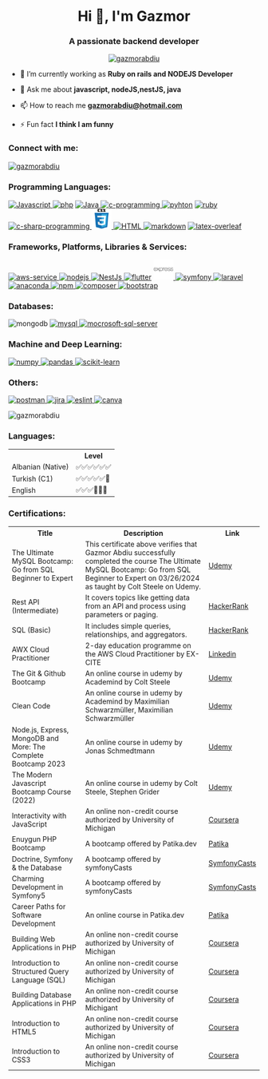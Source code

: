 <h1 align="center">Hi 👋, I'm Gazmor</h1>
<h3 align="center">A passionate backend developer</h3>


<p align="center"> <a href="https://github.com/ryo-ma/github-profile-trophy"><img src="https://github-profile-trophy.vercel.app/?username=gazmorabdiu" alt="gazmorabdiu" /></a> </p>


- 🌱 I’m currently working as **Ruby on rails and NODEJS Developer**

- 💬 Ask me about **javascript, nodeJS,nestJS, java**

- 📫 How to reach me **gazmorabdiu@hotmail.com**

- ⚡ Fun fact **I think I am funny**

<h3 align="left">Connect with me:</h3>
<p align="left">
<a href="https://linkedin.com/in/gazmorabdiu" target="blank"><img align="center" src="https://raw.githubusercontent.com/rahuldkjain/github-profile-readme-generator/master/src/images/icons/Social/linked-in-alt.svg" alt="gazmorabdiu" height="30" width="40" /></a>
</p>


<h3 align="left">Programming Languages: </h3>

<p align="left"><a href="https://developer.mozilla.org/en-US/docs/Web/JavaScript" target="_blank" rel="noreferrer"> <img src="https://upload.wikimedia.org/wikipedia/commons/6/6a/JavaScript-logo.png" alt="Javascript" width="40" height="40"/> </a> <a href="https://www.php.net/docs.php" target="_blank" rel="noreferrer"> <img src="https://upload.wikimedia.org/wikipedia/commons/thumb/2/27/PHP-logo.svg/711px-PHP-logo.svg.png?20180502235434" alt="php" width="80" height="40"/></a> <a href="https://docs.oracle.com/en/java/" target="_blank" rel="noreferrer"> <img src="https://upload.wikimedia.org/wikipedia/en/thumb/3/30/Java_programming_language_logo.svg/320px-Java_programming_language_logo.svg.png" alt="Java" width="30" height="40"/> </a> <a href="https://devdocs.io/c/" target="_blank" rel="noreferrer"> <img src="https://upload.wikimedia.org/wikipedia/commons/1/18/C_Programming_Language.svg" alt="c-programming" width="40" height="40"/> </a> <a href="https://docs.python.org/3/" target="_blank" rel="noreferrer"> <img src="https://upload.wikimedia.org/wikipedia/commons/thumb/c/c3/Python-logo-notext.svg/800px-Python-logo-notext.svg.png" alt="pyhton" width="40" height="40"/></a> <a href="https://www.ruby-lang.org/en/documentation/" target="_blank" rel="noreferrer"> <img src="https://upload.wikimedia.org/wikipedia/commons/thumb/7/73/Ruby_logo.svg/800px-Ruby_logo.svg.png" alt="ruby" width="40" height="40"/> </a> <a href="https://learn.microsoft.com/en-us/dotnet/csharp/" target="_blank" rel="noreferrer"> <img src="https://seeklogo.com/images/C/c-sharp-c-logo-02F17714BA-seeklogo.com.png" alt="c-sharp-programming" width="40" height="40"/> </a><a href="https://developer.mozilla.org/en-US/docs/Web/CSS" target="_blank" rel="noreferrer"> <img src="https://raw.githubusercontent.com/devicons/devicon/master/icons/css3/css3-original-wordmark.svg" alt="css3" width="40" height="40"/> </a><a href="https://developer.mozilla.org/en-US/docs/Glossary/HTML5" target="_blank" rel="noreferrer"> <img src="https://upload.wikimedia.org/wikipedia/commons/thumb/6/61/HTML5_logo_and_wordmark.svg/800px-HTML5_logo_and_wordmark.svg.png" alt="HTML" width="40" height="40"/> </a> <a href="https://www.markdownguide.org/basic-syntax/" target="_blank" rel="noreferrer"> <img src="https://upload.wikimedia.org/wikipedia/commons/thumb/4/48/Markdown-mark.svg/1024px-Markdown-mark.svg.png" alt="markdown" width="40" height="40"/></a> <a href="https://www.overleaf.com/learn" target="_blank" rel="noreferrer"> <img src="https://images.ctfassets.net/nrgyaltdicpt/2OlBbaO7oEFSmTVpreHlkb/66a1b6eb1a10b372557ddbdd0e7099c7/ologo_square_colour_green_bg.png" alt="latex-overleaf" width="40" height="40"/></a> </p>
  
  

<h3 align="left">Frameworks, Platforms, Libraries & Services:</h3>



 <p align="left">  <a href="https://aws.amazon.com" target="_blank" rel="noreferrer"> <img src="https://scontent.fprn13-1.fna.fbcdn.net/v/t39.30808-6/269757833_4570037896366873_6631612107011390481_n.jpg?_nc_cat=1&ccb=1-7&_nc_sid=efb6e6&_nc_ohc=K6OXlbcd5SIAX_73Zka&_nc_ht=scontent.fprn13-1.fna&oh=00_AfBsu4toCXKXcSeeg7FnDJEt5v4K8506xFXhAAgeMp_GxA&oe=65BBF6BF" alt="aws-service" width="60" height="40"/> </a>
<a href="https://nodejs.org" target="_blank" rel="noreferrer"> <img src="https://upload.wikimedia.org/wikipedia/commons/thumb/d/d9/Node.js_logo.svg/1024px-Node.js_logo.svg.png" alt="nodejs" width="60" height="50"/> </a>
    <a href="https://nestjs.com/" target="_blank" rel="noreferrer"> <img src="https://upload.wikimedia.org/wikipedia/commons/a/a8/NestJS.svg" alt="NestJs" width="60" height="40"/> </a>
   <a href="https://flutter.dev" target="_blank" rel="noreferrer"> <img src="https://www.vectorlogo.zone/logos/flutterio/flutterio-icon.svg" alt="flutter" width="40" height="40"/></a> <a href="https://expressjs.com" target="_blank" rel="noreferrer"> <img src="https://raw.githubusercontent.com/devicons/devicon/master/icons/express/express-original-wordmark.svg" alt="express" width="40" height="40"/> </a>  <a href="https://symfony.com/doc/current/index.html" target="_blank" rel="noreferrer"> <img src="https://symfony.com/logos/symfony_black_03.png" alt="symfony" width="40" height="40"/> </a>   <a href="https://laravel.com/docs/9.x/installation" target="_blank" rel="noreferrer"> <img src="https://upload.wikimedia.org/wikipedia/commons/thumb/9/9a/Laravel.svg/800px-Laravel.svg.png" alt="laravel" width="40" height="40"/> </a> <a href="https://docs.anaconda.com/" target="_blank" rel="noreferrer"> <img src="https://upload.wikimedia.org/wikipedia/en/c/cd/Anaconda_Logo.png" alt="anaconda" width="60" height="40"/> </a>  <a href="https://docs.npmjs.com/" target="_blank" rel="noreferrer"> <img src="https://upload.wikimedia.org/wikipedia/commons/thumb/d/db/Npm-logo.svg/1920px-Npm-logo.svg.png" alt="npm" width="60" height="40"/> </a> <a href="https://getcomposer.org/doc/" target="_blank" rel="noreferrer"> <img src="https://upload.wikimedia.org/wikipedia/commons/2/26/Logo-composer-transparent.png" alt="composer" width="40" height="40"/> </a> <a href="https://getbootstrap.com/docs/5.2/getting-started/introduction/" target="_blank" rel="noreferrer"> <img src="https://upload.wikimedia.org/wikipedia/commons/thumb/b/b2/Bootstrap_logo.svg/800px-Bootstrap_logo.svg.png" alt="bootstrap" width="50" height="40"/> </a> 
  
  <p>
  
<h3 align="left">Databases:</h3>
<p align="left><a href="https://www.mongodb.com/docs/" target="_blank" rel="noreferrer"> <img src="https://upload.wikimedia.org/wikipedia/commons/thumb/9/93/MongoDB_Logo.svg/1920px-MongoDB_Logo.svg.png" alt="mongodb" width="100" height="40"/> </a> <a href="https://dev.mysql.com/doc/" target="_blank" rel="noreferrer"> <img src="https://upload.wikimedia.org/wikipedia/en/thumb/d/dd/MySQL_logo.svg/800px-MySQL_logo.svg.png" alt="mysql" width="60" height="40"/> </a> <a href="https://learn.microsoft.com/en-us/sql/sql-server/?view=sql-server-ver16" target="_blank" rel="noreferrer"> <img src="https://upload.wikimedia.org/wikipedia/de/8/8c/Microsoft_SQL_Server_Logo.svg" alt="mocrosoft-sql-server" width="60" height="40"/> </a>

</p>

<h3 align="left">Machine and Deep Learning:</h3><p align="left"> <a href="https://numpy.org/doc/" target="_blank" rel="noreferrer"> <img src="https://upload.wikimedia.org/wikipedia/commons/thumb/3/31/NumPy_logo_2020.svg/1280px-NumPy_logo_2020.svg.png" alt="numpy" width="80" height="40"/> </a> <a href="https://pandas.pydata.org/docs/reference/index.html" target="_blank" rel="noreferrer"> <img src="https://upload.wikimedia.org/wikipedia/commons/thumb/e/ed/Pandas_logo.svg/1920px-Pandas_logo.svg.png" alt="pandas" width="80" height="40"/> </a> <a href="https://scikit-learn.org/stable/" target="_blank" rel="noreferrer"> <img src="https://upload.wikimedia.org/wikipedia/commons/thumb/0/05/Scikit_learn_logo_small.svg/1024px-Scikit_learn_logo_small.svg.png" alt="scikit-learn" width="80" height="40"/> </a>

</p>

<h3 align="left">Others:</h3> <p align="left"> <a href="https://www.postman.com/api-documentation-tool/" target="_blank" rel="noreferrer"> <img src="https://upload.wikimedia.org/wikipedia/commons/c/c2/Postman_%28software%29.png" alt="postman" width="100" height="40"/> </a> <a href="https://confluence.atlassian.com/jira061" target="_blank" rel="noreferrer"> <img src="https://upload.wikimedia.org/wikipedia/commons/thumb/8/82/Jira_%28Software%29_logo.svg/1920px-Jira_%28Software%29_logo.svg.png" alt="jira" width="120" height="40"/> </a> <a href="https://eslint.org/docs/latest/" target="_blank" rel="noreferrer"> <img src="https://upload.wikimedia.org/wikipedia/commons/thumb/e/e3/ESLint_logo.svg/800px-ESLint_logo.svg.png" alt="eslint" width="40" height="40"/> </a> <a href="https://www.canva.com/" target="_blank" rel="noreferrer"> <img src="https://upload.wikimedia.org/wikipedia/en/thumb/3/3b/Canva_Logo.png/1920px-Canva_Logo.png" alt="canva" width="80" height="40"/> </a>


</p>
<p align="left"><img  src="https://github-readme-stats.vercel.app/api/top-langs?username=gazmorabdiu&show_icons=true&locale=en" alt="gazmorabdiu" /></p>



<h3 align="left">Languages:</h3>
<table>
  <tr>
    <th></th>
    <th>Level</th>    
  </tr>
  <tr>
    <td>Albanian (Native)</td>
    <td>✅✅✅✅✅✅</td>    
  </tr>
  <tr>
    <td>Turkish (C1)</td>
    <td>✅✅✅✅✅🔲</td>    
  </tr>
  <tr>
    <td>English</td>
    <td>✅✅✅🔲🔲🔲</td>    
  </tr>
</table>


<h3 align="left">Certifications:</h3>

<table>
  <tr>
    <th>Title</th>
    <th>Description</th> 
    <th>Link</th>    
  </tr>
      <tr>
    <td>The Ultimate MySQL Bootcamp: Go from SQL Beginner to Expert</td>
    <td>This certificate above verifies that Gazmor Abdiu successfully completed the course The Ultimate MySQL Bootcamp: Go from SQL Beginner to Expert on 03/26/2024 as taught by Colt Steele on Udemy.</td>
    <td><a href="https://www.udemy.com/certificate/UC-e0d47776-17b4-4c5a-9b0d-0fb726b45829" target="_blank">Udemy</a></td>    
    
  </tr> 
    <tr>
    <td>Rest API (Intermediate)</td>
    <td>It covers topics like getting data from an API and process using parameters or paging.</td>
    <td><a href="https://www.hackerrank.com/certificates/012fecccaf6c" target="_blank">HackerRank</a></td>    
    
  </tr> 
   <tr>
    <td>SQL (Basic)</td>
    <td>It includes simple queries, relationships, and aggregators.</td>
    <td><a href="https://www.hackerrank.com/certificates/ca58bb1da800" target="_blank">HackerRank</a></td>    
    
  </tr> 
 <tr>
    <td>AWX Cloud Practitioner</td>
    <td>2-day education programme on the AWS Cloud Practitioner by EX-CITE</td>
    <td><a href="https://www.linkedin.com/in/gazmorabdiu/details/certifications/1706542099004/single-media-viewer/?type=DOCUMENT&profileId=ACoAACWElvcBAcUtfDNh-aaXKQ7HQjHgPRr7fCY" target="_blank">Linkedin</a></td>    
    
  </tr> 

  <tr>
    <td>The Git & Github Bootcamp </td>
    <td>An online course in udemy by Academind by Colt Steele</td>
    <td><a href="https://www.udemy.com/certificate/UC-37091e7c-d48c-43a6-b172-6506e4d7fe75/" target="_blank">Udemy</a></td>    
    
  </tr>   
                
   <tr>
    <td>Clean Code</td>
    <td>An online course in udemy by Academind by Maximilian Schwarzmüller, Maximilian Schwarzmüller</td>
    <td><a href="https://www.udemy.com/certificate/UC-0b741954-fb42-404c-aeb3-e43a4f322522/" target="_blank">Udemy</a></td>    
    
  </tr>                
     <tr>
    <td>Node.js, Express, MongoDB and More: The Complete Bootcamp 2023 </td>
    <td>An online course in udemy by Jonas Schmedtmann</td>
    <td><a href="https://www.udemy.com/certificate/UC-730d092d-451e-40b8-b3c9-70c316669777" target="_blank">Udemy</a></td>    
    
  </tr>
   <tr>
    <td>The Modern Javascript Bootcamp Course (2022) </td>
    <td>An online course in udemy by Colt Steele, Stephen Grider</td>
    <td><a href="https://www.udemy.com/certificate/UC-1fc30246-2ad2-42b7-8ce5-b1036bac7371/" target="_blank">Udemy</a></td>    
    
  </tr>
     <tr>
    <td>Interactivity with JavaScript</td>
    <td>An online non-credit course authorized by University of Michigan </td>
    <td><a href="https://www.coursera.org/account/accomplishments/certificate/DL4UYK4ECFZ5" target="_blank">Coursera</a></td>    
    
  </tr>
 
 
  
  <tr>
    <td>Enuygun PHP Bootcamp</td>
    <td>A bootcamp offered by Patika.dev</td>
    <td><a href="https://verified.sertifier.com/en/verify/22211095776243" target="_blank">Patika</a></td>    
    
  </tr>
   <tr>
    <td>Doctrine, Symfony & the Database</td>
    <td>A bootcamp offered by symfonyCasts</td>
    <td><a href="https://symfonycasts.com/certificates/776CEBA4C131" target="_blank">SymfonyCasts</a></td>    
    
  </tr>
   <tr>
    <td>Charming Development in Symfony5</td>
    <td>A bootcamp offered by symfonyCasts</td>
    <td><a href="https://symfonycasts.com/certificates/FB8BBE84C127" target="_blank">SymfonyCasts</a></td>    
    
  </tr>
                                                                     <tr>
    <td>Career Paths for Software Development </td>
    <td>An online course in Patika.dev</td>
    <td><a href="https://app.patika.dev/certificates/YLznNSZ" target="_blank">Patika</a></td>    
    
  </tr>
  
 <tr>
    <td>Building Web Applications in PHP</td>
    <td>An online non-credit course authorized by University of Michigan</td>
    <td><a href="https://www.coursera.org/account/accomplishments/certificate/X9KDLG93GZ8T" target="_blank">Coursera</a></td>    
    
  </tr>
   <tr>
    <td>Introduction to Structured Query Language (SQL)</td>
    <td>An online non-credit course authorized by University of Michigan</td>
    <td><a href="https://www.coursera.org/account/accomplishments/certificate/ATANEHFUHJCV" target="_blank">Coursera</a></td>    
    
  </tr>
  <tr>
    <td>Building Database Applications in PHP</td>
    <td>An online non-credit course authorized by University of Michigant
    <td><a href="https://www.coursera.org/account/accomplishments/verify/SWTBKALS8XXK" target="_blank">Coursera</a></td>    
    
  </tr>
  
  <tr>
    <td>Introduction to HTML5</td>
    <td>An online non-credit course authorized by University of Michigan</td>
    <td><a href="https://www.coursera.org/account/accomplishments/certificate/PPMJ5GC7V2S7" target="_blank">Coursera</a></td>    
    
  </tr>

<tr>
    <td>Introduction to CSS3</td>
    <td>An online non-credit course authorized by University of Michigan</td>
    <td><a href="https://www.coursera.org/account/accomplishments/certificate/MNCVNLG6MKCK" target="_blank">Coursera</a></td>    
    
  </tr>
  
 
</table>

